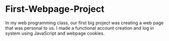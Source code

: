 # First-Webpage-Project
In my web programming class, our first big project was creating a web page that was personal to us. I made a functional account creation and log in system using JavaScript and webpage cookies. 
